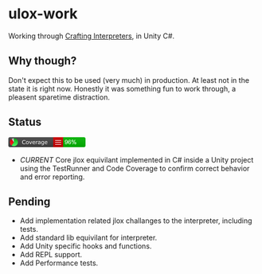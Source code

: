 # ulox-work
Working through [Crafting Interpreters](http://craftinginterpreters.com/), in Unity C#.

## Why though?
Don't expect this to be used (very much) in production. At least not in the state it is right now. Honestly it was something fun to work through, a pleasent sparetime distraction.

## Status 
![current code coverage](CodeCoverage/Report/badge_linecoverage.png)
- *CURRENT* Core jlox equivilant implemented in C# inside a Unity project using the TestRunner and Code Coverage to confirm correct behavior and error reporting.

## Pending
- Add implementation related jlox challanges to the interpreter, including tests. 
- Add standard lib equivilant for interpreter.
- Add Unity specific hooks and functions.
- Add REPL support.
- Add Performance tests.
